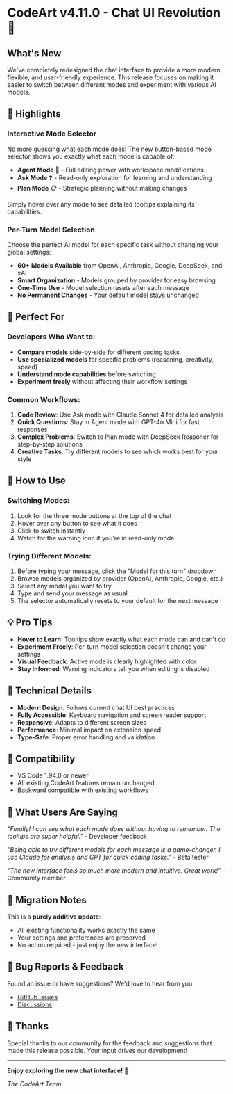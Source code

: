 # CodeArt v4.11.0 - Chat UI Revolution 🎨

## What's New

We've completely redesigned the chat interface to provide a more modern, flexible, and user-friendly experience. This release focuses on making it easier to switch between different modes and experiment with various AI models.

## 🌟 Highlights

### Interactive Mode Selector

No more guessing what each mode does! The new button-based mode selector shows you exactly what each mode is capable of:

- **Agent Mode** 🎯 - Full editing power with workspace modifications
- **Ask Mode** ❓ - Read-only exploration for learning and understanding
- **Plan Mode** 📋 - Strategic planning without making changes

Simply hover over any mode to see detailed tooltips explaining its capabilities.

### Per-Turn Model Selection

Choose the perfect AI model for each specific task without changing your global settings:

- **60+ Models Available** from OpenAI, Anthropic, Google, DeepSeek, and xAI
- **Smart Organization** - Models grouped by provider for easy browsing
- **One-Time Use** - Model selection resets after each message
- **No Permanent Changes** - Your default model stays unchanged

## 🚀 Perfect For

### Developers Who Want to:

- **Compare models** side-by-side for different coding tasks
- **Use specialized models** for specific problems (reasoning, creativity, speed)
- **Understand mode capabilities** before switching
- **Experiment freely** without affecting their workflow settings

### Common Workflows:

1. **Code Review**: Use Ask mode with Claude Sonnet 4 for detailed analysis
2. **Quick Questions**: Stay in Agent mode with GPT-4o Mini for fast responses
3. **Complex Problems**: Switch to Plan mode with DeepSeek Reasoner for step-by-step solutions
4. **Creative Tasks**: Try different models to see which works best for your style

## 🎯 How to Use

### Switching Modes:

1. Look for the three mode buttons at the top of the chat
2. Hover over any button to see what it does
3. Click to switch instantly
4. Watch for the warning icon if you're in read-only mode

### Trying Different Models:

1. Before typing your message, click the "Model for this turn" dropdown
2. Browse models organized by provider (OpenAI, Anthropic, Google, etc.)
3. Select any model you want to try
4. Type and send your message as usual
5. The selector automatically resets to your default for the next message

## 💡 Pro Tips

- **Hover to Learn**: Tooltips show exactly what each mode can and can't do
- **Experiment Freely**: Per-turn model selection doesn't change your settings
- **Visual Feedback**: Active mode is clearly highlighted with color
- **Stay Informed**: Warning indicators tell you when editing is disabled

## 🔧 Technical Details

- **Modern Design**: Follows current chat UI best practices
- **Fully Accessible**: Keyboard navigation and screen reader support
- **Responsive**: Adapts to different screen sizes
- **Performance**: Minimal impact on extension speed
- **Type-Safe**: Proper error handling and validation

## 📱 Compatibility

- VS Code 1.94.0 or newer
- All existing CodeArt features remain unchanged
- Backward compatible with existing workflows

## 🎉 What Users Are Saying

_"Finally! I can see what each mode does without having to remember. The tooltips are super helpful."_ - Developer feedback

_"Being able to try different models for each message is a game-changer. I use Claude for analysis and GPT for quick coding tasks."_ - Beta tester

_"The new interface feels so much more modern and intuitive. Great work!"_ - Community member

## 🔄 Migration Notes

This is a **purely additive update**:

- All existing functionality works exactly the same
- Your settings and preferences are preserved
- No action required - just enjoy the new interface!

## 🐛 Bug Reports & Feedback

Found an issue or have suggestions? We'd love to hear from you:

- [GitHub Issues](https://github.com/pywind/agent-copilot/issues)
- [Discussions](https://github.com/pywind/agent-copilot/discussions)

## 🙏 Thanks

Special thanks to our community for the feedback and suggestions that made this release possible. Your input drives our development!

---

**Enjoy exploring the new chat interface! 🚀**

_The CodeArt Team_
